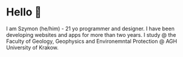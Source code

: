 # Hello 👋 

I am Szymon (he/him) - 21 yo programmer and designer.
I have been developing websites and apps for more than two years.
I study @ the Faculty of Geology, Geophysics and Environemntal Protection @ AGH University of Krakow.
